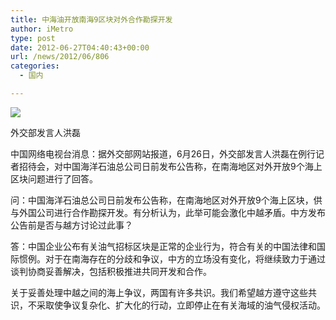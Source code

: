 ```yaml
---
title: 中海油开放南海9区块对外合作勘探开发
author: iMetro
type: post
date: 2012-06-27T04:40:43+00:00
url: /news/2012/06/806
categories:
  - 国内

---
```

![][1]

外交部发言人洪磊

中国网络电视台消息：据外交部网站报道，6月26日，外交部发言人洪磊在例行记者招待会，对中国海洋石油总公司日前发布公告称，在南海地区对外开放9个海上区块问题进行了回答。 

问：中国海洋石油总公司日前发布公告称，在南海地区对外开放9个海上区块，供与外国公司进行合作勘探开发。有分析认为，此举可能会激化中越矛盾。中方发布公告前是否与越方讨论过此事？

答：中国企业公布有关油气招标区块是正常的企业行为，符合有关的中国法律和国际惯例。对于在南海存在的分歧和争议，中方的立场没有变化，将继续致力于通过谈判协商妥善解决，包括积极推进共同开发和合作。

关于妥善处理中越之间的海上争议，两国有许多共识。我们希望越方遵守这些共识，不采取使争议复杂化、扩大化的行动，立即停止在有关海域的油气侵权活动。

 [1]: http://y1.ifengimg.com/news_spider/dci_2012/06/bf70d6f8bfb3f0c91db80f25dcd21308.jpg